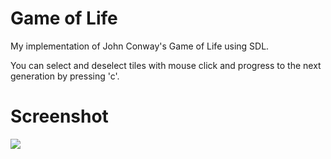 # Game of Life
My implementation of John Conway's Game of Life using SDL.

You can select and deselect tiles with mouse click and progress to the next generation by pressing 'c'.

# Screenshot 

![](https://i.imgur.com/5zYvxXf.png)
